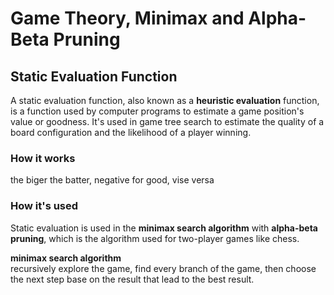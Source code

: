 # Game Theory, Minimax and Alpha-Beta Pruning
## **Static Evaluation Function**  
A static evaluation function, also known as a **heuristic evaluation** function, is a function used by computer programs to estimate a game position's value or goodness. 
It's used in game tree search to estimate the quality of a board configuration and the likelihood of a player winning.

### How it works  
the biger the batter, negative for good, vise versa  
### How it's used  
Static evaluation is used in the **minimax search algorithm** with **alpha-beta pruning**, which is the algorithm used for two-player games like chess.  





**minimax search algorithm**   
recursively explore the game, find every branch of the game, then choose the next step base on the result that lead to the best result.  


